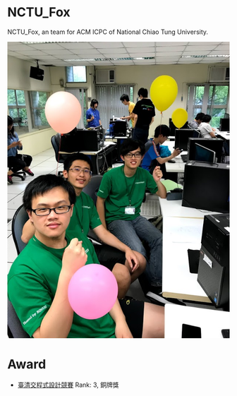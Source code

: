 # NCTU_Fox
NCTU_Fox, an team for ACM ICPC of National Chiao Tung University.

![p1](https://raw.githubusercontent.com/NCTU-PCCA/NCTU_Fox/master/contest/TTCPC2018/photo2.jpg)

# Award
- [臺清交程式設計競賽](https://www.facebook.com/nthu.cssa/posts/1690192604405429) Rank: 3, 銅牌獎
